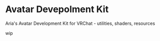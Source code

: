 # Avatar Devepolment Kit
Aria's Avatar Development Kit for VRChat - utilities, shaders, resources

wip
